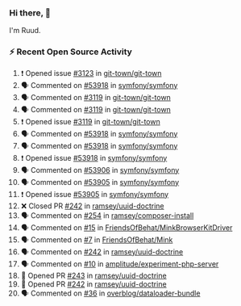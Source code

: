 ### Hi there, 👋

I'm Ruud.
 
### :zap: Recent Open Source Activity

<!--START_SECTION:activity-->
1. ❗ Opened issue [#3123](https://github.com/git-town/git-town/issues/3123) in [git-town/git-town](https://github.com/git-town/git-town)
2. 🗣 Commented on [#53918](https://github.com/symfony/symfony/issues/53918#issuecomment-1941636058) in [symfony/symfony](https://github.com/symfony/symfony)
3. 🗣 Commented on [#3119](https://github.com/git-town/git-town/issues/3119#issuecomment-1941635116) in [git-town/git-town](https://github.com/git-town/git-town)
4. 🗣 Commented on [#3119](https://github.com/git-town/git-town/issues/3119#issuecomment-1941500470) in [git-town/git-town](https://github.com/git-town/git-town)
5. ❗ Opened issue [#3119](https://github.com/git-town/git-town/issues/3119) in [git-town/git-town](https://github.com/git-town/git-town)
6. 🗣 Commented on [#53918](https://github.com/symfony/symfony/issues/53918#issuecomment-1941052530) in [symfony/symfony](https://github.com/symfony/symfony)
7. 🗣 Commented on [#53918](https://github.com/symfony/symfony/issues/53918#issuecomment-1940844536) in [symfony/symfony](https://github.com/symfony/symfony)
8. ❗ Opened issue [#53918](https://github.com/symfony/symfony/issues/53918) in [symfony/symfony](https://github.com/symfony/symfony)
9. 🗣 Commented on [#53906](https://github.com/symfony/symfony/pull/53906#issuecomment-1938782600) in [symfony/symfony](https://github.com/symfony/symfony)
10. 🗣 Commented on [#53905](https://github.com/symfony/symfony/issues/53905#issuecomment-1938372248) in [symfony/symfony](https://github.com/symfony/symfony)
11. ❗ Opened issue [#53905](https://github.com/symfony/symfony/issues/53905) in [symfony/symfony](https://github.com/symfony/symfony)
12. ❌ Closed PR [#242](https://github.com/ramsey/uuid-doctrine/pull/242) in [ramsey/uuid-doctrine](https://github.com/ramsey/uuid-doctrine)
13. 🗣 Commented on [#254](https://github.com/ramsey/composer-install/pull/254#issuecomment-1931753674) in [ramsey/composer-install](https://github.com/ramsey/composer-install)
14. 🗣 Commented on [#15](https://github.com/FriendsOfBehat/MinkBrowserKitDriver/pull/15#issuecomment-1929347047) in [FriendsOfBehat/MinkBrowserKitDriver](https://github.com/FriendsOfBehat/MinkBrowserKitDriver)
15. 🗣 Commented on [#7](https://github.com/FriendsOfBehat/Mink/pull/7#issuecomment-1929346275) in [FriendsOfBehat/Mink](https://github.com/FriendsOfBehat/Mink)
16. 🗣 Commented on [#242](https://github.com/ramsey/uuid-doctrine/pull/242#issuecomment-1929242454) in [ramsey/uuid-doctrine](https://github.com/ramsey/uuid-doctrine)
17. 🗣 Commented on [#10](https://github.com/amplitude/experiment-php-server/issues/10#issuecomment-1928949578) in [amplitude/experiment-php-server](https://github.com/amplitude/experiment-php-server)
18. 💪 Opened PR [#243](https://github.com/ramsey/uuid-doctrine/pull/243) in [ramsey/uuid-doctrine](https://github.com/ramsey/uuid-doctrine)
19. 💪 Opened PR [#242](https://github.com/ramsey/uuid-doctrine/pull/242) in [ramsey/uuid-doctrine](https://github.com/ramsey/uuid-doctrine)
20. 🗣 Commented on [#36](https://github.com/overblog/dataloader-bundle/pull/36#issuecomment-1920912351) in [overblog/dataloader-bundle](https://github.com/overblog/dataloader-bundle)
<!--END_SECTION:activity-->
